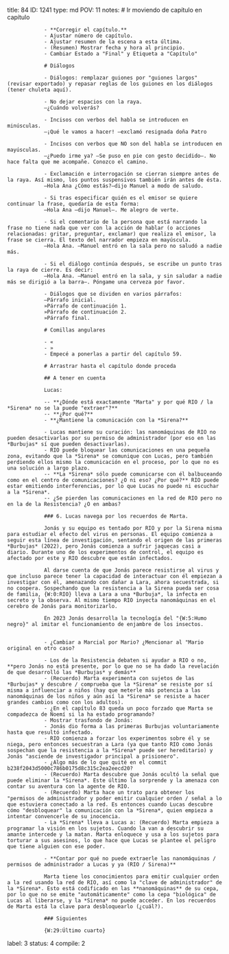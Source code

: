 title:          84
ID:             1241
type:           md
POV:            11
notes:          # Ir moviendo de capítulo en capítulo
                
                - **Corregir el capítulo.**
                - Ajustar número de capítulo.
                - Ajustar resumen de la escena a esta última.
                - (Resumen) Mostrar fecha y hora al principio.
                - Cambiar Estado a "Final" y Etiqueta a "Capítulo"
                
                # Diálogos
                
                - Diálogos: remplazar guiones por "guiones largos" (revisar exportado) y repasar reglas de los guiones en los diálogos (tener chuleta aquí).
                
                - No dejar espacios con la raya.
                —¿Cuándo volverás?
                
                - Incisos con verbos del habla se introducen en minúsculas.
                —¡Qué le vamos a hacer! —exclamó resignada doña Patro
                
                - Incisos con verbos que NO son del habla se introducen en mayúsculas.
                —¿Puedo irme ya? —Se puso en pie con gesto decidido—. No hace falta que me acompañe. Conozco el camino.
                
                - Exclamación e interrogación se cierran siempre antes de la raya. Así mismo, los puntos suspensivos también irán antes de ésta.
                —Hola Ana ¿Cómo estás?—dijo Manuel a modo de saludo.
                
                - Si tras especificar quién es el emisor se quiere continuar la frase, quedaría de esta forma:
                —Hola Ana —dijo Manuel—. Me alegro de verte.
                
                - Si el comentario de la persona que está narrando la frase no tiene nada que ver con la acción de hablar (o acciones relacionadas: gritar, preguntar, exclamar) que realiza el emisor, la frase se cierra. El texto del narrador empieza en mayúscula.
                —Hola Ana. —Manuel entró en la sala pero no saludó a nadie más.
                
                - Si el diálogo continúa después, se escribe un punto tras la raya de cierre. Es decir:
                —Hola Ana. —Manuel entró en la sala, y sin saludar a nadie más se dirigió a la barra—. Póngame una cerveza por favor.
                
                - Diálogos que se dividen en varios párrafos:
                —Párrafo inicial.
                »Párrafo de continuación 1.
                »Párrafo de continuación 2.
                »Párrafo final.
                
                # Comillas angulares
                
                - «
                - »
                - Empecé a ponerlas a partir del capítulo 59.
                
                # Arrastrar hasta el capítulo donde proceda
                
                ## A tener en cuenta
                
                Lucas:
                
                -- **¿Dónde está exactamente "Marta" y por qué RIO / la *Sirena* no se la puede "extraer"?**
                -- **¿Por qué?**
                - **¿Mantiene la comunicación con la *Sirena?**
                
                - Lucas mantiene su curación: las nanomáquinas de RIO no pueden desactivarlas por su permiso de administrador (por eso en las *Burbujas* sí que pueden desactivarlas).
                - RIO puede bloquear las comunicaciones en una pequeña zona, evitando que la *Sirena* se comunique con Lucas, pero también perdiendo ellos mismo la comunicación en el proceso, por lo que no es una solución a largo plazo.
                -- **La *Sirena* sólo puede comunicarse con él balbuceando como en el centro de comunicaciones? ¿O ni eso? ¿Por qué?** RIO puede estar emitiendo interferencias, por lo que Lucas no puede ni escuchar a la *Sirena*.
                -- ¿Se pierden las comunicaciones en la red de RIO pero no en la de la Resistencia? ¿O en ambas?
                
                ### 6. Lucas navega por los recuerdos de Marta.
                
                Jonás y su equipo es tentado por RIO y por la Sirena misma para estudiar el efecto del virus en personas. El equipo comienza a seguir esta línea de investigación, sentando el origen de las primeras *Burbujas* (2022), pero Jonás comienza a sufrir jaquecas casi a diario. Durante uno de los experimentos de control, el equipo es afectado por este y RIO descubre que están infectados.
                
                Al darse cuenta de que Jonás parece resistirse al virus y que incluso parece tener la capacidad de interactuar con él empiezan a investigar con él, amenazando con dañar a Lara, ahora secuestrada, si no coopera. Sospechando que la resistencia a la Sirena pueda ser cosa de familia, {W:0:RIO} lleva a Lara a una *Burbuja*, la infecta en secreto y la observa. Al mismo tiempo RIO inyecta nanomáquinas en el cerebro de Jonás para monitorizarlo.
                
                En 2023 Jonás desarrolla la tecnología del "{W:5:Humo negro}" al imitar el funcionamiento de enjambre de los insectos.
                
                
                - ¿Cambiar a Marcial por Mario? ¿Mencionar al "Mario original en otro caso?
                
                - Los de la Resistencia debaten si ayudar a RIO o no, **pero Jonás no está presente, por lo que no se ha dado la revelación de que desarrolló las *Burbujas* y demás**
                - (Recuerdo) Marta experimenta con sujetos de las *Burbujas* y descubre / comprueba que la *Sirena* se resiste por sí misma a influenciar a niños (hay que meterle más potencia a las nanomáquinas de los niños y aún así la *Sirena* se resiste a hacer grandes cambios como con los adultos).
                - ¿En el capítulo 83 queda un poco forzado que Marta se compadezca de Noemí si la ha estado programando?
                - Mostrar trasfondo de Jonás:
                - Jonás dio forma a las primeras Burbujas voluntariamente hasta que resultó infectado.
                - RIO comienza a forzar los experimentos sobre él y se niega, pero entonces secuestran a Lara (ya que tanto RIO como Jonás sospechan que la resistencia a la *Sirena* puede ser hereditario) y Jonás "asciende de investigador principal a prisionero".
                - ¿Algo más de lo que quité en el commit  b238f2043d5000c786b0175d8c315c2ea2eecd20?
                - (Recuerdo) Marta descubre que Jonás ocultó la señal que puede eliminar la *Sirena*. Este último la sorprende y la amenaza con contar su aventura con la agente de RIO.
                - (Recuerdo) Marta hace un trato para obtener los "permisos de administrador y poder emitir cualquier orden / señal a lo que estuviera conectado a la red. Es entonces cuando Lucas descubre cómo "desbloquear" la comunicación con la *Sirena*, quien empieza a intentar convencerle de su inocencia.
                - La *Sirena* lleva a Lucas a: (Recuerdo) Marta empieza a programar la visión en los sujetos. Cuando la van a descubrir su amante intercede y la matan. Marta enloquece y usa a los sujetos para torturar a sus asesinos, lo que hace que Lucas se plantee el peligro que tiene alguien con ese poder.
                
                - **Contar por qué no puede extraerle las nanomáquinas / permisos de administrador a Lucas y ya (RIO / Sirena)**
                
                Marta tiene los conocimientos para emitir cualquier orden a la red usando la red de RIO, así como la "clave de administrador" de la *Sirena*. Esto está codificado en las **nanomáquinas** de su cepa, por lo que no se emite "automáticamente" como la cepa "biológica" de Lucas al liberarse, y la *Sirena* no puede acceder. En los recuerdos de Marta está la clave para desbloquearlo (¿cuál?).
                
                ### Siguientes
                
                {W:29:Último cuarto}
label:          3
status:         4
compile:        2


